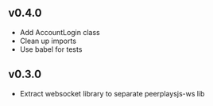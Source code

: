 ## v0.4.0
- Add AccountLogin class
- Clean up imports
- Use babel for tests
## v0.3.0
- Extract websocket library to separate peerplaysjs-ws lib
